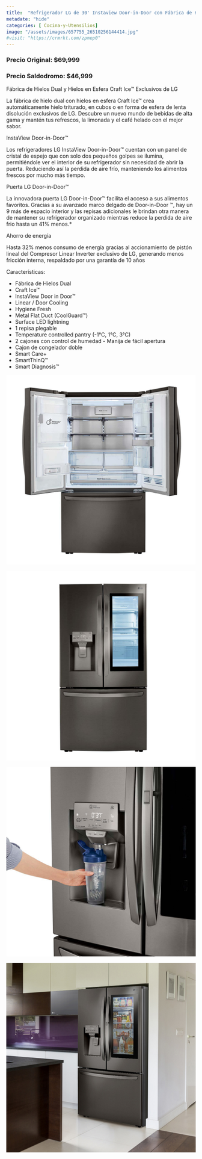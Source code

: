 ```yaml
---
title:  "Refrigerador LG de 30' Instaview Door-in-Door con Fábrica de Hielos Dual y Hielos en Esfera Craft Ice™, acero negro inoxidable"
metadate: "hide"
categories: [ Cocina-y-Utensilios]
image: "/assets/images/657755_26510256144414.jpg"
#visit: "https://crmrkt.com/zpmep0"
---
```


### Precio Original:  ~~$69,999~~
### Precio Saldodromo:  $46,999



Fábrica de Hielos Dual y Hielos en Esfera Craft Ice™ Exclusivos de LG

La fábrica de hielo dual con hielos en esfera Craft Ice™ crea automáticamente hielo triturado, en cubos o en forma de esfera de lenta disolución exclusivos de LG. Descubre un nuevo mundo de bebidas de alta gama y mantén tus refrescos, la limonada y el café helado con el mejor sabor.

InstaView Door-in-Door™ 

Los refrigeradores LG InstaView Door-in-Door™ cuentan con un panel de cristal de espejo que con solo dos pequeños golpes se ilumina, permitiéndole ver el interior de su refrigerador sin necesidad de abrir la puerta. Reduciendo así la perdida de aire frío, manteniendo los alimentos frescos por mucho más tiempo.

Puerta LG Door-in-Door™ 

La innovadora puerta LG Door-in-Door™ facilita el acceso a sus alimentos favoritos. Gracias a su avanzado marco delgado de Door-in-Door ™, hay un 9 más de espacio interior y las repisas adicionales le brindan otra manera de mantener su refrigerador organizado mientras reduce la perdida de aire frio hasta un 41% menos.*

Ahorro de energía 

Hasta 32% menos consumo de energía gracias al accionamiento de pistón lineal del Compresor Linear Inverter exclusivo de LG, generando menos fricción interna, respaldado por una garantía de 10 años

Características: 

- Fábrica de Hielos Dual
- Craft Ice™
- InstaView Door in Door™
- Linear / Door Cooling
- Hygiene Fresh
- Metal Flat Duct (CoolGuard™)
- Surface LED lightning
- 1 repisa plegable
- Temperature controlled pantry (-1°C, 1°C, 3°C)
- 2 cajones con control de humedad - Manija de fácil apertura
- Cajon de congelador doble
- Smart Care+
- SmartThinQ™
- Smart Diagnosis™

![img-2](../assets/images/657755_26510256537630.jpg)

![img-3](../assets/images/657755_26510256603166.jpg)

![img-4](../assets/images/657755_26510256799774.jpg)

![img-5](../assets/images/657755_26510256865310.jpg)